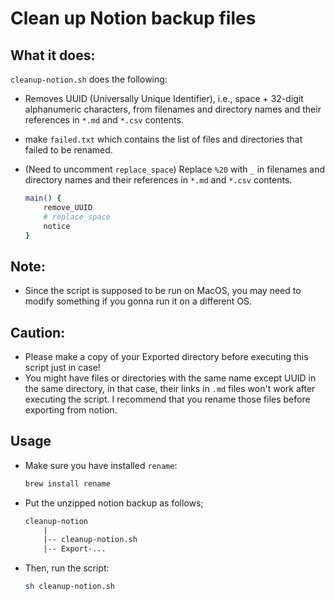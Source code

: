 # Clean up Notion backup files

## What it does:
`cleanup-notion.sh` does the following:
- Removes UUID (Universally Unique Identifier), i.e., space + 32-digit alphanumeric characters, from filenames and directory names and their references in `*.md` and `*.csv` contents.
- make `failed.txt` which contains the list of files and directories that failed to be renamed.
- (Need to uncomment `replace_space`) Replace `%20` with `_` in filenames and directory names and their references in `*.md` and `*.csv` contents.

	```bash
	main() {
		remove_UUID
		# replace_space
		notice
	}
	```


## Note:
- Since the script is supposed to be run on MacOS, you may need to modify something if you gonna run it on a different OS.


## Caution:
- Please make a copy of your Exported directory before executing this script just in case!
- You might have files or directories with the same name except UUID in the same directory, in that case, their links in `.md` files won't work after executing the script. I recommend that you rename those files before exporting from notion.


## Usage
- Make sure you have installed `rename`:
	```bash
	brew install rename
	```

- Put the unzipped notion backup as follows;
	```bash
	cleanup-notion
		|
		|-- cleanup-notion.sh
		|-- Export-...
	```

- Then, run the script:
	```bash
	sh cleanup-notion.sh
	```